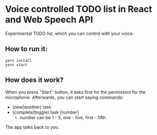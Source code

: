 # Voice controlled TODO list in React and Web Speech API

Experimental TODO list, which you can control with your voice.
## How to run it:

```
yarn install
yarn start
```

## How does it work?

When you press "Start" button, it asks first for the permission for the microphone. Afterwards, you can start saying commands:

- (new|another) task
- (complete|toggle) task [number]
  - number can be 1 - 5, one - five, first - fifth

The app talks back to you.